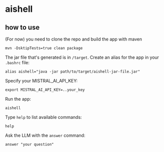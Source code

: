 # aishell

## how to use
(For now) you need to clone the repo and build the app with maven 
```
mvn -DsktipTests=true clean package
```

The jar file that's generated is in `/target`.
Create an alias for the app in your `.bashrc` file:
```
alias aishell="java -jar path/to/target/aishell-jar-file.jar"
```
Specify your MISTRAL_AI_API_KEY:
```
export MISTRAL_AI_API_KEY=..your_key
```

Run the app:
```
aishell
```

Type `help` to list available commands:
```
help
```

Ask the LLM with the `answer` command:
```
answer "your question"
```
